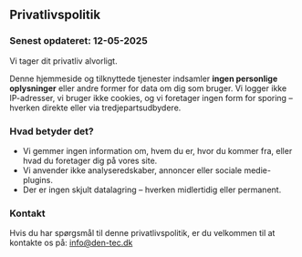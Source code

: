 ## Privatlivspolitik

### Senest opdateret: 12-05-2025

Vi tager dit privatliv alvorligt.

Denne hjemmeside og tilknyttede tjenester indsamler **ingen personlige oplysninger** eller andre former for data om dig som bruger. Vi logger ikke IP-adresser, vi bruger ikke cookies, og vi foretager ingen form for sporing – hverken direkte eller via tredjepartsudbydere.

### Hvad betyder det?

* Vi gemmer ingen information om, hvem du er, hvor du kommer fra, eller hvad du foretager dig på vores site.
* Vi anvender ikke analyseredskaber, annoncer eller sociale medie-plugins.
* Der er ingen skjult datalagring – hverken midlertidig eller permanent.

### Kontakt

Hvis du har spørgsmål til denne privatlivspolitik, er du velkommen til at kontakte os på: info@den-tec.dk
